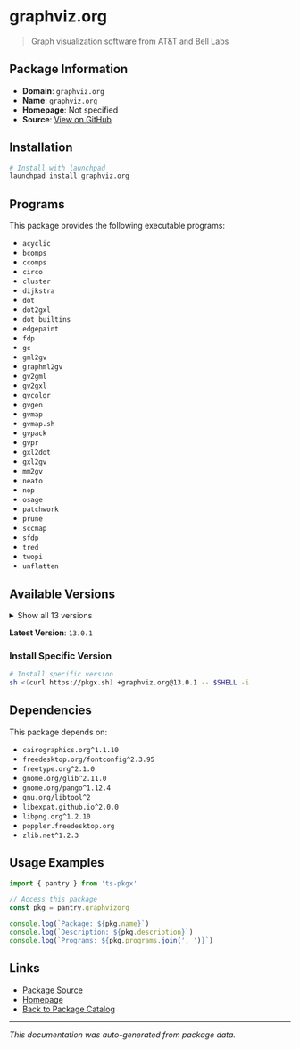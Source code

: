 # graphviz.org

> Graph visualization software from AT&T and Bell Labs

## Package Information

- **Domain**: `graphviz.org`
- **Name**: `graphviz.org`
- **Homepage**: Not specified
- **Source**: [View on GitHub](https://github.com/pkgxdev/pantry/tree/main/projects/graphviz.org/package.yml)

## Installation

```bash
# Install with launchpad
launchpad install graphviz.org
```

## Programs

This package provides the following executable programs:

- `acyclic`
- `bcomps`
- `ccomps`
- `circo`
- `cluster`
- `dijkstra`
- `dot`
- `dot2gxl`
- `dot_builtins`
- `edgepaint`
- `fdp`
- `gc`
- `gml2gv`
- `graphml2gv`
- `gv2gml`
- `gv2gxl`
- `gvcolor`
- `gvgen`
- `gvmap`
- `gvmap.sh`
- `gvpack`
- `gvpr`
- `gxl2dot`
- `gxl2gv`
- `mm2gv`
- `neato`
- `nop`
- `osage`
- `patchwork`
- `prune`
- `sccmap`
- `sfdp`
- `tred`
- `twopi`
- `unflatten`

## Available Versions

<details>
<summary>Show all 13 versions</summary>

- `13.0.1`, `13.0.0`, `12.2.1`, `12.2.0`, `12.1.2`
- `12.1.1`, `12.1.0`, `12.0.0`, `11.0.0`, `10.0.1`
- `9.0.0`, `8.1.0`, `7.1.0`

</details>

**Latest Version**: `13.0.1`

### Install Specific Version

```bash
# Install specific version
sh <(curl https://pkgx.sh) +graphviz.org@13.0.1 -- $SHELL -i
```

## Dependencies

This package depends on:

- `cairographics.org^1.1.10`
- `freedesktop.org/fontconfig^2.3.95`
- `freetype.org^2.1.0`
- `gnome.org/glib^2.11.0`
- `gnome.org/pango^1.12.4`
- `gnu.org/libtool^2`
- `libexpat.github.io^2.0.0`
- `libpng.org^1.2.10`
- `poppler.freedesktop.org`
- `zlib.net^1.2.3`

## Usage Examples

```typescript
import { pantry } from 'ts-pkgx'

// Access this package
const pkg = pantry.graphvizorg

console.log(`Package: ${pkg.name}`)
console.log(`Description: ${pkg.description}`)
console.log(`Programs: ${pkg.programs.join(', ')}`)
```

## Links

- [Package Source](https://github.com/pkgxdev/pantry/tree/main/projects/graphviz.org/package.yml)
- [Homepage](#)
- [Back to Package Catalog](../package-catalog.md)

---

*This documentation was auto-generated from package data.*
